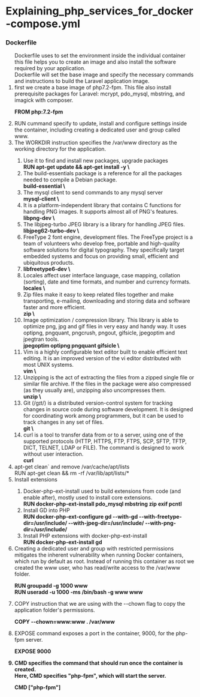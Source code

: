 # Explaining_php_services_for_docker-compose.yml
### Dockerfile
<ol>
Dockerfile uses to set the environment inside the individual container this file helps you to create an image and also install the software required by your application.</br>
Dockerfile will set the base image and specify the necessary commands and instructions to build the Laravel application image.</br>

<li>first we create a base image of php7.2-fpm. This file also install prerequisite packages for Laravel: mcrypt, pdo_mysql, mbstring, and imagick with composer.</li>

<strong>FROM php:7.2-fpm</strong></br>

<li>RUN cummand specify to update, install and configure settings inside the container, including creating a dedicated user and group called www.</li> <li>The WORKDIR instruction specifies the /var/www directory as the working directory for the application.</li>

<ol>
<li>Use it to find and install new packages, upgrade packages</li>
<strong>RUN apt-get update && apt-get install -y \</strong></br>

<li>The build-essentials package is a reference for all the packages needed to compile a Debian package.</li>
    <strong>build-essential \</strong></br>

<li>The mysql client to send commands to any mysql server   </li>
    <strong>mysql-client \</strong></br>

<li>It is a platform-independent library that contains C functions for handling PNG images. It supports almost all of PNG's features.</li>
    <strong>libpng-dev \</strong></br>

<li>The libjpeg-turbo JPEG library is a library for handling JPEG files.  </li>  
    <strong>libjpeg62-turbo-dev \</strong></br>

<li>FreeType 2 font engine, development files. The FreeType project is a team of volunteers who develop free, portable and high-quality software solutions for digital typography. They specifically target embedded systems and focus on providing small, efficient and ubiquitous products.    <li>
    <strong>libfreetype6-dev \</strong></br>

<li>Locales affect user interface language, case mapping, collation (sorting), date and time formats, and number and currency formats.   </li> 
    <strong>locales \</strong></br>

<li>Zip files make it easy to keep related files together and make transporting, e-mailing, downloading and storing data and software faster and more efficient.   </li> 
    <strong>zip \</strong></br>

<li>Image optimization / compression library. This library is able to optimize png, jpg and gif files in very easy and handy way. It uses optipng, pngquant, pngcrush, pngout, gifsicle, jpegoptim and jpegtran tools. </li>   
    <strong>jpegoptim optipng pngquant gifsicle \</strong></br>

<li>Vim is a highly configurable text editor built to enable efficient text editing. It is an improved version of the vi editor distributed with most UNIX systems.  </li>  
    <strong>vim \</strong></br>

<li>Unzipping is the act of extracting the files from a zipped single file or similar file archive. If the files in the package were also compressed (as they usually are), unzipping also uncompresses them. </li>      
    <strong>unzip \</strong></br>

<li> Git (/ɡɪt/) is a distributed version-control system for tracking changes in source code during software development. It is designed for coordinating work among programmers, but it can be used to track changes in any set of files.  </li>      
    <strong>git \</strong></br>

<li>curl is a tool to transfer data from or to a server, using one of the supported protocols (HTTP, HTTPS, FTP, FTPS, SCP, SFTP, TFTP, DICT, TELNET, LDAP or FILE). The command is designed to work without user interaction.  </li>      
    <strong>curl</strong></br>
</ol>

<li>apt-get clean` and remove /var/cache/apt/lists </li>
RUN apt-get clean && rm -rf /var/lib/apt/lists/*</br>

<li>Install extensions</li>
<ol>
<li>Docker-php-ext-install used to build extensions from code (and enable after), mostly used to install core extensions.</li>
<strong>RUN docker-php-ext-install pdo_mysql mbstring zip exif pcntl</strong></br>
<li>Install GD into PHP </li>
<strong>RUN docker-php-ext-configure gd --with-gd --with-freetype-dir=/usr/include/ --with-jpeg-dir=/usr/include/ --with-png-dir=/usr/include/</strong></br>
<li>Install PHP extensions with docker-php-ext-install</li>
<strong>RUN docker-php-ext-install gd</strong>
</ol>

<li>Creating a dedicated user and group with restricted permissions mitigates the inherent vulnerability when running Docker containers, which run by default as root. Instead of running this container as root we created the www user, who has read/write access to the /var/www folder.</li>

<strong>RUN groupadd -g 1000 www</br>
RUN useradd -u 1000 -ms /bin/bash -g www www</strong>


<li>COPY instruction that we are using with the --chown flag to copy the application folder's permissions.</li>

<strong>COPY --chown=www:www . /var/www</strong></br>

<li>EXPOSE command exposes a port in the container, 9000, for the php-fpm server.</li>

<strong>EXPOSE 9000<strong></br>

<li>CMD specifies the command that should run once the container is created. </br>
Here, CMD specifies "php-fpm", which will start the server.</li>

<strong>CMD ["php-fpm"]</strong>
</ol>
